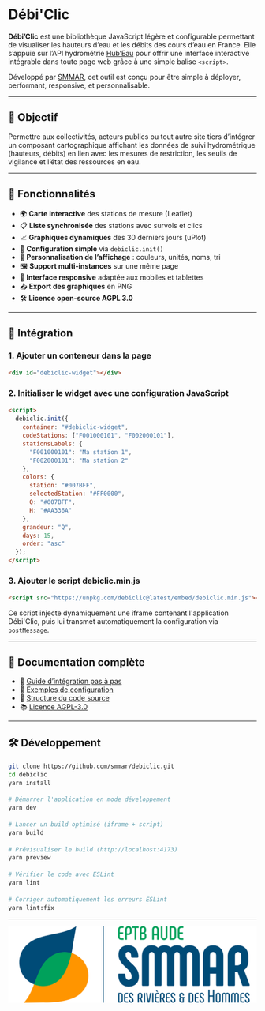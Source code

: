 # Débi'Clic

**Débi’Clic** est une bibliothèque JavaScript légère et configurable permettant de visualiser les hauteurs d’eau et les débits des cours d’eau en France. Elle s’appuie sur l’API hydrométrie [Hub’Eau](https://hubeau.eaufrance.fr/) pour offrir une interface interactive intégrable dans toute page web grâce à une simple balise `<script>`.

Développé par [SMMAR](https://www.smmar.fr/), cet outil est conçu pour être simple à déployer, performant, responsive, et personnalisable.

---

## 🎯 Objectif

Permettre aux collectivités, acteurs publics ou tout autre site tiers d’intégrer un composant cartographique affichant les données de suivi hydrométrique (hauteurs, débits) en lien avec les mesures de restriction, les seuils de vigilance et l’état des ressources en eau.

---

## 🚀 Fonctionnalités

- 🌍 **Carte interactive** des stations de mesure (Leaflet)
- 📋 **Liste synchronisée** des stations avec survols et clics
- 📈 **Graphiques dynamiques** des 30 derniers jours (uPlot)
- 🧩 **Configuration simple** via `debiclic.init()`
- 🎨 **Personnalisation de l’affichage** : couleurs, unités, noms, tri
- 🖼️ **Support multi-instances** sur une même page
- 📱 **Interface responsive** adaptée aux mobiles et tablettes
- 📤 **Export des graphiques** en PNG
- 🛠️ **Licence open-source AGPL 3.0**

---

## 🔧 Intégration

### 1. Ajouter un conteneur dans la page

```html
<div id="debiclic-widget"></div>
```

### 2. Initialiser le widget avec une configuration JavaScript

```html
<script>
  debiclic.init({
    container: "#debiclic-widget",
    codeStations: ["F001000101", "F002000101"],
    stationsLabels: {
      "F001000101": "Ma station 1",
      "F002000101": "Ma station 2"
    },
    colors: {
      station: "#007BFF",
      selectedStation: "#FF0000",
      Q: "#007BFF",
      H: "#AA336A"
    },
    grandeur: "Q",
    days: 15,
    order: "asc"
  });
</script>
```

### 3. Ajouter le script debiclic.min.js

```html
<script src="https://unpkg.com/debiclic@latest/embed/debiclic.min.js"></script>
```

Ce script injecte dynamiquement une iframe contenant l'application Débi'Clic, puis lui transmet automatiquement la configuration via `postMessage`.

---

## 📘 Documentation complète

- 📄 [Guide d’intégration pas à pas](./docs/integration.md)
- 🧪 [Exemples de configuration](./examples)
- 🧱 [Structure du code source](./src)
- 📚 [Licence AGPL-3.0](./LICENSE)

---

## 🛠️ Développement

```bash
git clone https://github.com/smmar/debiclic.git
cd debiclic
yarn install

# Démarrer l'application en mode développement
yarn dev

# Lancer un build optimisé (iframe + script)
yarn build

# Prévisualiser le build (http://localhost:4173)
yarn preview

# Vérifier le code avec ESLint
yarn lint

# Corriger automatiquement les erreurs ESLint
yarn lint:fix
```

---

![SMMAR](./assets/smmar-logo.png)
